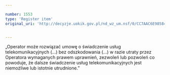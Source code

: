 ```yaml
---

number: 1553
type: 'Register item'
original_uri: 'http://decyzje.uokik.gov.pl/nd_wz_um.nsf/0/CC7AAC6E985849D0C125755F0042D0B4?OpenDocument'


---
```


„Operator może rozwiązać umowę o świadczenie usług telekomunikacyjnych (...) bez odszkodowania (...) w razie utraty przez Operatora wymaganych prawem uprawnień, zezwoleń lub pozwoleń co powoduje, że dalsze świadczenie usług telekomunikacyjnych jest niemożliwe lub istotnie utrudnione.”
